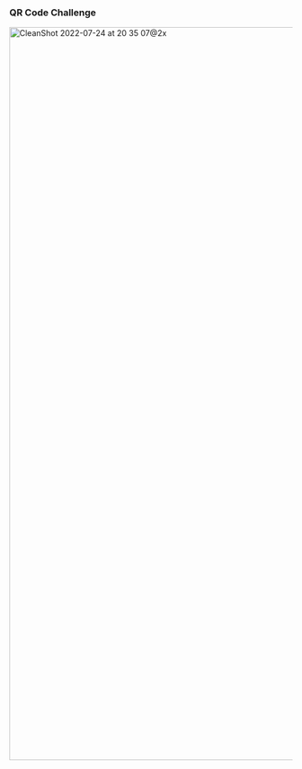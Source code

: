 ### QR Code Challenge

<img width="1304" alt="CleanShot 2022-07-24 at 20 35 07@2x" src="https://user-images.githubusercontent.com/102596893/180659199-fca333b1-4ddb-4810-a867-cbff997c180f.png">
